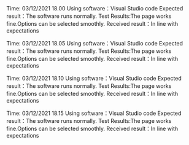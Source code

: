 
Time: 03/12/2021 18.00
Using software：Visual Studio code
Expected result：The software runs normally.
Test Results:The page works fine.Options can be selected smoothly.
Received result：In line with expectations


Time: 03/12/2021 18.05
Using software：Visual Studio code
Expected result：The software runs normally.
Test Results:The page works fine.Options can be selected smoothly.
Received result：In line with expectations

Time: 03/12/2021 18.10
Using software：Visual Studio code
Expected result：The software runs normally.
Test Results:The page works fine.Options can be selected smoothly.
Received result：In line with expectations


Time: 03/12/2021 18.15
Using software：Visual Studio code
Expected result：The software runs normally.
Test Results:The page works fine.Options can be selected smoothly.
Received result：In line with expectations
